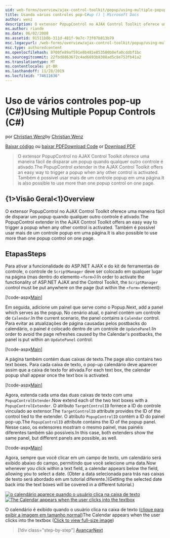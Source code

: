 ```yaml
---
uid: web-forms/overview/ajax-control-toolkit/popup/using-multiple-popup-controls-cs
title: Usando vários controles pop-C#up () | Microsoft Docs
author: wenz
description: O extensor PopupControl no AJAX Control Toolkit oferece uma maneira fácil de disparar um popup quando qualquer outro controle é ativado. Também é possível usar m...
ms.author: riande
ms.date: 06/02/2008
ms.assetid: 91511b0b-311d-481f-9e7c-73f07b813b79
msc.legacyurl: /web-forms/overview/ajax-control-toolkit/popup/using-multiple-popup-controls-cs
msc.type: authoredcontent
ms.openlocfilehash: 8700fe89af591e8b481e853580b0efa0cddbf1bc
ms.sourcegitcommit: 22fbd8863672c4ad6693b8388ad5c8e753fb41a2
ms.translationtype: MT
ms.contentlocale: pt-BR
ms.lasthandoff: 11/28/2019
ms.locfileid: "74611636"
---
```

# <a name="using-multiple-popup-controls-c"></a><span data-ttu-id="86eeb-104">Uso de vários controles pop-up (C#)</span><span class="sxs-lookup"><span data-stu-id="86eeb-104">Using Multiple Popup Controls (C#)</span></span>

<span data-ttu-id="86eeb-105">por [Christian Wenz](https://github.com/wenz)</span><span class="sxs-lookup"><span data-stu-id="86eeb-105">by [Christian Wenz](https://github.com/wenz)</span></span>

<span data-ttu-id="86eeb-106">[Baixar código](https://download.microsoft.com/download/9/3/f/93f8daea-bebd-4821-833b-95205389c7d0/PopupControl1.cs.zip) ou [baixar PDF](https://download.microsoft.com/download/2/d/c/2dc10e34-6983-41d4-9c08-f78f5387d32b/popupcontrol1CS.pdf)</span><span class="sxs-lookup"><span data-stu-id="86eeb-106">[Download Code](https://download.microsoft.com/download/9/3/f/93f8daea-bebd-4821-833b-95205389c7d0/PopupControl1.cs.zip) or [Download PDF](https://download.microsoft.com/download/2/d/c/2dc10e34-6983-41d4-9c08-f78f5387d32b/popupcontrol1CS.pdf)</span></span>

> <span data-ttu-id="86eeb-107">O extensor PopupControl no AJAX Control Toolkit oferece uma maneira fácil de disparar um popup quando qualquer outro controle é ativado.</span><span class="sxs-lookup"><span data-stu-id="86eeb-107">The PopupControl extender in the AJAX Control Toolkit offers an easy way to trigger a popup when any other control is activated.</span></span> <span data-ttu-id="86eeb-108">Também é possível usar mais de um controle popup em uma página.</span><span class="sxs-lookup"><span data-stu-id="86eeb-108">It is also possible to use more than one popup control on one page.</span></span>

## <a name="overview"></a><span data-ttu-id="86eeb-109">{1&gt;Visão Geral&lt;1}</span><span class="sxs-lookup"><span data-stu-id="86eeb-109">Overview</span></span>

<span data-ttu-id="86eeb-110">O extensor PopupControl no AJAX Control Toolkit oferece uma maneira fácil de disparar um popup quando qualquer outro controle é ativado.</span><span class="sxs-lookup"><span data-stu-id="86eeb-110">The PopupControl extender in the AJAX Control Toolkit offers an easy way to trigger a popup when any other control is activated.</span></span> <span data-ttu-id="86eeb-111">Também é possível usar mais de um controle popup em uma página.</span><span class="sxs-lookup"><span data-stu-id="86eeb-111">It is also possible to use more than one popup control on one page.</span></span>

## <a name="steps"></a><span data-ttu-id="86eeb-112">Etapas</span><span class="sxs-lookup"><span data-stu-id="86eeb-112">Steps</span></span>

<span data-ttu-id="86eeb-113">Para ativar a funcionalidade do ASP.NET AJAX e do kit de ferramentas de controle, o controle de `ScriptManager` deve ser colocado em qualquer lugar na página (mas dentro do elemento `<form>`):</span><span class="sxs-lookup"><span data-stu-id="86eeb-113">In order to activate the functionality of ASP.NET AJAX and the Control Toolkit, the `ScriptManager` control must be put anywhere on the page (but within the `<form>` element):</span></span>

[!code-aspx[Main](using-multiple-popup-controls-cs/samples/sample1.aspx)]

<span data-ttu-id="86eeb-114">Em seguida, adicione um painel que serve como o Popup.</span><span class="sxs-lookup"><span data-stu-id="86eeb-114">Next, add a panel which serves as the popup.</span></span> <span data-ttu-id="86eeb-115">No cenário atual, o painel contém um controle de `Calendar`.</span><span class="sxs-lookup"><span data-stu-id="86eeb-115">In the current scenario, the panel contains a `Calendar` control.</span></span> <span data-ttu-id="86eeb-116">Para evitar as atualizações de página causadas pelos postbacks do calendário, o painel é colocado dentro de um controle de `UpdatePanel`:</span><span class="sxs-lookup"><span data-stu-id="86eeb-116">In order to avoid the page refreshes caused by the Calendar's postbacks, the panel is put within an `UpdatePanel` control:</span></span>

[!code-aspx[Main](using-multiple-popup-controls-cs/samples/sample2.aspx)]

<span data-ttu-id="86eeb-117">A página também contém duas caixas de texto.</span><span class="sxs-lookup"><span data-stu-id="86eeb-117">The page also contains two text boxes.</span></span> <span data-ttu-id="86eeb-118">Para cada caixa de texto, o pop-up calendário deve aparecer assim que a caixa de texto for ativada.</span><span class="sxs-lookup"><span data-stu-id="86eeb-118">For each text box, the calendar popup shall appear once the text box is activated.</span></span>

[!code-aspx[Main](using-multiple-popup-controls-cs/samples/sample3.aspx)]

<span data-ttu-id="86eeb-119">Agora, estenda cada uma das duas caixas de texto com uma `PopupControlExtender`.</span><span class="sxs-lookup"><span data-stu-id="86eeb-119">Now extend each of the two text boxes with a `PopupControlExtender`.</span></span> <span data-ttu-id="86eeb-120">O atributo `TargetControlID` fornece a ID do controle vinculado ao extensor.</span><span class="sxs-lookup"><span data-stu-id="86eeb-120">The `TargetControlID` attribute provides the ID of the control tied to the extender.</span></span> <span data-ttu-id="86eeb-121">O atributo `PopupControlID` contém a ID do painel pop-up.</span><span class="sxs-lookup"><span data-stu-id="86eeb-121">The `PopupControlID` attribute contains the ID of the popup panel.</span></span> <span data-ttu-id="86eeb-122">Nesse caso, os extensores mostram o mesmo painel, mas painéis diferentes também são possíveis.</span><span class="sxs-lookup"><span data-stu-id="86eeb-122">In this case, both extenders show the same panel, but different panels are possible, as well.</span></span>

[!code-aspx[Main](using-multiple-popup-controls-cs/samples/sample4.aspx)]

<span data-ttu-id="86eeb-123">Agora, sempre que você clicar em um campo de texto, um calendário será exibido abaixo do campo, permitindo que você selecione uma data.</span><span class="sxs-lookup"><span data-stu-id="86eeb-123">Now whenever you click within a text field, a calendar appears below the field, allowing you to select a date.</span></span> <span data-ttu-id="86eeb-124">(Obter a data selecionada para trás nas caixas de texto será abordado em um tutorial diferente.)</span><span class="sxs-lookup"><span data-stu-id="86eeb-124">(Getting the selected date back into the text boxes will be covered in a different tutorial.)</span></span>

<span data-ttu-id="86eeb-125">[![o calendário aparece quando o usuário clica na caixa de texto](using-multiple-popup-controls-cs/_static/image2.png)](using-multiple-popup-controls-cs/_static/image1.png)</span><span class="sxs-lookup"><span data-stu-id="86eeb-125">[![The Calendar appears when the user clicks into the textbox](using-multiple-popup-controls-cs/_static/image2.png)](using-multiple-popup-controls-cs/_static/image1.png)</span></span>

<span data-ttu-id="86eeb-126">O calendário é exibido quando o usuário clica na caixa de texto ([clique para exibir a imagem em tamanho normal](using-multiple-popup-controls-cs/_static/image3.png))</span><span class="sxs-lookup"><span data-stu-id="86eeb-126">The Calendar appears when the user clicks into the textbox ([Click to view full-size image](using-multiple-popup-controls-cs/_static/image3.png))</span></span>

> [!div class="step-by-step"]
> [<span data-ttu-id="86eeb-127">Avançar</span><span class="sxs-lookup"><span data-stu-id="86eeb-127">Next</span></span>](handling-postbacks-from-a-popup-control-with-an-updatepanel-cs.md)
